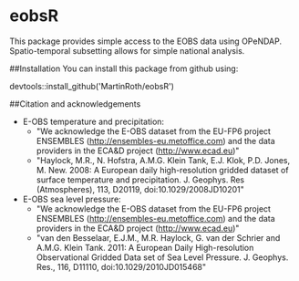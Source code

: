 # eobsR
This package provides simple access to the EOBS data using OPeNDAP. Spatio-temporal subsetting allows for simple national analysis.

##Installation
You can install this package from github using:

devtools::install_github('MartinRoth/eobsR')

##Citation and acknowledgements
* E-OBS temperature and precipitation:
  * "We acknowledge the E-OBS dataset from the EU-FP6 project ENSEMBLES (http://ensembles-eu.metoffice.com) and the data providers in the ECA&D project (http://www.ecad.eu)"
  * "Haylock, M.R., N. Hofstra, A.M.G. Klein Tank, E.J. Klok, P.D. Jones, M. New. 2008: A European daily high-resolution gridded dataset of surface temperature and precipitation. J. Geophys. Res (Atmospheres), 113, D20119, doi:10.1029/2008JD10201"
* E-OBS sea level pressure:
  * "We acknowledge the E-OBS dataset from the EU-FP6 project ENSEMBLES (http://ensembles-eu.metoffice.com) and the data providers in the ECA&D project (http://www.ecad.eu)"
  * "van den Besselaar, E.J.M., M.R. Haylock, G. van der Schrier and A.M.G. Klein Tank. 2011: A European Daily High-resolution Observational Gridded Data set of Sea Level Pressure. J. Geophys. Res., 116, D11110, doi:10.1029/2010JD015468"
